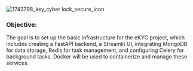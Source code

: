 
![1743798_key_cyber lock_secure_icon](https://github.com/user-attachments/assets/a97afd45-3806-42da-a911-268195f33bde)

### **Objective**:

The goal is to set up the basic infrastructure for the eKYC project, which includes creating a FastAPI backend, a Streamlit UI, integrating MongoDB for data storage, Redis for task management, and configuring Celery for background tasks. Docker will be used to containerize and manage these services.
